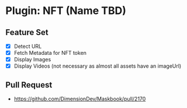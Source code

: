 # Plugin: NFT (Name TBD)

## Feature Set

- [x] Detect URL
- [x] Fetch Metadata for NFT token
- [x] Display Images
- [x] Display Videos (not necessary as almost all assets have an imageUrl)

## Pull Request

- <https://github.com/DimensionDev/Maskbook/pull/2170>
